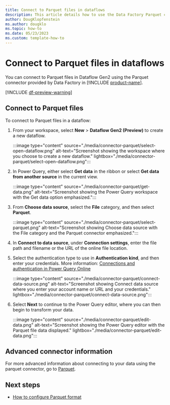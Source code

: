 ```yaml
---
title: Connect to Parquet files in dataflows
description: This article details how to use the Data Factory Parquet connector in Microsoft Fabric to create a Parquet file connection in dataflows.
author: DougKlopfenstein
ms.author: dougklo
ms.topic: how-to
ms.date: 05/23/2023
ms.custom: template-how-to 
---
```


# Connect to Parquet files in dataflows

You can connect to Parquet files in Dataflow Gen2 using the Parquet connector provided by Data Factory in [!INCLUDE [product-name](../includes/product-name.md)].

[!INCLUDE [df-preview-warning](includes/data-factory-preview-warning.md)]

## Connect to Parquet files

To connect to Parquet files in a dataflow:

1. From your workspace, select **New** > **Dataflow Gen2 (Preview)** to create a new dataflow.

   :::image type="content" source="./media/connector-parquet/select-open-dataflow.png" alt-text="Screenshot showing the workspace where you choose to create a new dataflow." lightbox="./media/connector-parquet/select-open-dataflow.png":::

1. In Power Query, either select **Get data** in the ribbon or select **Get data from another source** in the current view.

   :::image type="content" source="./media/connector-parquet/get-data.png" alt-text="Screenshot showing the Power Query workspace with the Get data option emphasized.":::

1. From **Choose data source**, select the **File** category, and then select **Parquet**.

   :::image type="content" source="./media/connector-parquet/select-parquet.png" alt-text="Screenshot showing Choose data source with the File category and the Parquet connector emphasized.":::

1. In **Connect to data source**, under **Connection settings**, enter the file path and filename or the URL of the online file location.

1. Select the authentication type to use in **Authentication kind**, and then enter your credentials. More information: [Connections and authentication in Power Query Online](/power-query/connection-authentication-pqo)

   :::image type="content" source="./media/connector-parquet/connect-data-source.png" alt-text="Screenshot showing Connect data source where you enter your account name or URL and your credentials." lightbox="./media/connector-parquet/connect-data-source.png":::

1. Select **Next** to continue to the Power Query editor, where you can then begin to transform your data.

   :::image type="content" source="./media/connector-parquet/edit-data.png" alt-text="Screenshot showing the Power Query editor with the Parquet file data displayed." lightbox="./media/connector-parquet/edit-data.png":::

## Advanced connector information

For more advanced information about connecting to your data using the parquet connector, go to [Parquet](/power-query/connectors/parquet).

## Next steps

- [How to configure Parquet format](format-parquet.md)
